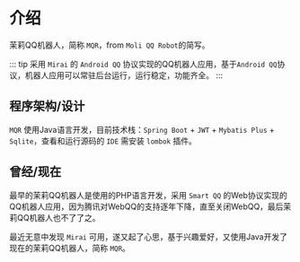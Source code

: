 # 介绍 <Badge text="Alpha" type="wring" vertical="top" />
茉莉QQ机器人，简称 `MQR`，from `Moli QQ Robot`的简写。

::: tip 
采用 `Mirai` 的 `Android QQ` 协议实现的QQ机器人应用，基于`Android QQ`协议，机器人应用可以常驻后台运行，运行稳定，功能齐全。
:::

## 程序架构/设计
`MQR` 使用Java语言开发，目前技术栈：`Spring Boot` + `JWT` + `Mybatis Plus` + `Sqlite`，查看和运行源码的 `IDE` 需安装 `lombok` 插件。

## 曾经/现在
最早的茉莉QQ机器人是使用的PHP语言开发，采用 `Smart QQ` 的Web协议实现的QQ机器人应用，因为腾讯对WebQQ的支持逐年下降，直至关闭WebQQ，最后茉莉QQ机器人也不了了之。

最近无意中发现 `Mirai` 可用，遂又起了心思，基于兴趣爱好，又使用Java开发了现在的茉莉QQ机器人，简称 `MQR`。